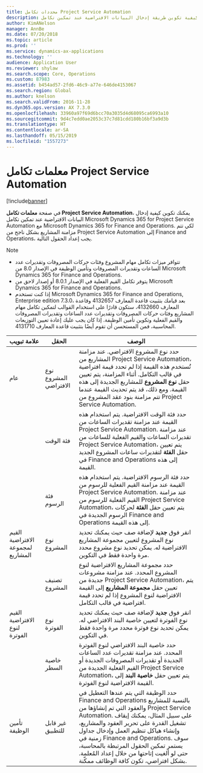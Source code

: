 ```yaml
---
title: محددات تكامل Project Service Automation
description: يشرح هذا الموضوع كيفية تكوين طريقة إدخال البيانات الافتراضية عند تمكين تكامل Microsoft Dynamics 365 for Project Service Automation مع Microsoft Dynamics 365 for Finance and Operations.
author: KimANelson
manager: AnnBe
ms.date: 07/20/2018
ms.topic: article
ms.prod: ''
ms.service: dynamics-ax-applications
ms.technology: ''
audience: Application User
ms.reviewer: shylaw
ms.search.scope: Core, Operations
ms.custom: 87983
ms.assetid: b454ad57-2fd6-46c9-a77e-646de4153067
ms.search.region: Global
ms.author: knelson
ms.search.validFrom: 2016-11-28
ms.dyn365.ops.version: AX 7.3.0
ms.openlocfilehash: 33960a97f69d6bcc70a3035d4d68095ca6993a10
ms.sourcegitcommit: 9d4c7edd0ae2053c37c7d81cdd180b16bf3a9d3b
ms.translationtype: HT
ms.contentlocale: ar-SA
ms.lasthandoff: 05/15/2019
ms.locfileid: "1557273"
---
```

# <a name="project-service-automation-integration-parameters"></a>معلمات تكامل Project Service Automation

[!include[banner](../includes/banner.md)]

في صفحة **معلمات تكامل Project Service Automation‬**، يمكنك تكوين كيفية إدخال البيانات الافتراضية عند تمكين تكامل Microsoft Dynamics 365 for Project Service Automation مع Microsoft Dynamics 365 for Finance and Operations. لكي تتم مزامنة المشاريع بشكل ناجح من Project Service Automation إلى Finance and Operations، يجب إعداد الحقول التالية.

> [!NOTE]
> - تتوافر ميزات تكامل مهام المشروع وفئات حركات المصروفات وتقديرات عدد الساعات وتقديرات المصروفات وتأمين الوظيفة في الإصدار 8.0 من Microsoft Dynamics 365 for Finance and Operations.
> - يتوفر تكامل القيم الفعلية في الإصدار 8.0.1 أو إصدار لاحق من Microsoft Dynamics 365 for Finance and Operations.
> - إذا كنت تستخدم Microsoft Dynamics 365 for Finance and Operations, Enterprise edition 7.3.0، بعد قيامك بتثبيت قاعدة المعارف 4132657 وقاعدة المعارف 4132660، ستكون قادرًا على استخدام القوالب لتمكين تكامل مهام المشاريع وفئات حركات المصروفات وتقديرات عدد الساعات وتقديرات المصروفات والقيم الفعلية وتكوين تأمين الوظيفة. إذا كان يجب عليك إعادة تعيين التوزيعات المحاسبية، فمن المستحسن أن تقوم أيضًا بتثبيت قاعدة المعارف 4131710.

| علامة تبويب                    | الحقل                | الوصف |
|------------------------|----------------------|-------------|
| عام                | نوع المشروع الافتراضي | حدد نوع المشروع الافتراضي. عند مزامنة المشاريع من Project Service Automation، تُستخدم هذه القيمة إذا لم تحدد قيمة افتراضية في قالب التكامل. أثناء المزامنة، يتم تعيين حقل **نوع المشروع** للمشاريع الجديدة إلى هذه القيمة. ومع ذلك، قد يتم تحديث القيمة عندما تتم مزامنة بنود عقد المشروع من Project Service Automation. |
|                        | فئة الوقت        | حدد فئة الوقت الافتراضية. يتم استخدام هذه القيمة عند مزامنة تقديرات الساعات من Project Service Automation. عند مزامنة تقديرات الساعات والقيم الفعلية للساعات من Project Service Automation، يتم تعيين حقل **الفئة** لتقديرات ساعات المشروع الجديد في Finance and Operations إلى هذه القيمة. |
|                        | فئة الرسوم         | حدد فئة الرسوم الافتراضية. يتم استخدام هذه القيمة عند مزامنة القيم الفعلية للرسوم من Project Service Automation. عند مزامنة القيم الفعلية للرسوم من Project Service Automation، يتم تعيين حقل **الفئة** لحركات الرسوم الجديدة في Finance and Operations إلى هذه القيمة. |
| القيم الافتراضية لمجموعة المشاريع | نوع المشروع         | انقر فوق **جديد** لإضافة صف حيث يمكنك تحديد نوع المشروع لتعيين مجموعة المشاريع الافتراضية له. يمكن تحديد نوع مشروع محدد مرة واحدة فقط في التكوين. |
|                        | تصنيف المشروع        | حدد مجموعة المشاريع الافتراضية لنوع المشروع المحدد. عند مزامنة مشروعات جديدة من Project Service Automation، يتم تعيين حقل **مجموعة المشاريع** إلى القيمة الافتراضية لنوع المشروع إذا لم تحدد قيمة افتراضية في قالب التكامل. |
| القيم الافتراضية لنوع الفوترة  | نوع الفوترة         | انقر فوق **جديد** لإضافة صف حيث يمكنك تحديد نوع الفوترة لتعيين خاصية البند الافتراضي له. يمكن تحديد نوع فوترة محدد مرة واحدة فقط في التكوين. |
|                        | خاصية السطر        | حدد خاصية البند الافتراضي لنوع الفوترة المحدد. عند مزامنة تقديرات عدد الساعات الجديدة أو تقديرات المصروفات الجديدة أو القيم الفعلية الجديدة من Project Service Automation، يتم تعيين حقل **خاصية البند** إلى القيمة الافتراضية لنوع الفوترة. |
| تأمين الوظيفة  | غير قابل للتطبيق       | حدد الوظيفة التي يتم عندها التعطيل في Finance and Operations بالنسبة للمشاريع والعقود التي تم إنشاؤها من Project Service Automation. على سبيل المثال، يمكنك إيقاف تشغيل القدرة على تحرير العقود والمشاريع، وإنشاء هياكل تنظيم العمل وإدخال جداول زمنية في Finance and Operations. سوف يستمر تمكين الحقول المرتبطة بالمحاسبة، حتى لو ألغيت إتاحتها من خلال إعداد المُعلمة. بشكل افتراضي، تكون كافة الوظائف ممكّنة. |
